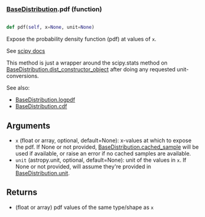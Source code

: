 ### [BaseDistribution](BaseDistribution.md).pdf (function)


```py

def pdf(self, x=None, unit=None)

```



Expose the probability density function (pdf) at values of `x`.

See [scipy docs](https://docs.scipy.org/doc/scipy/reference/generated/scipy.stats.rv_continuous.pdf.html)

This method is just a wrapper around the scipy.stats method on
[BaseDistribution.dist_constructor_object](BaseDistribution.dist_constructor_object.md) after doing any requested unit-conversions.

See also:

* [BaseDistribution.logpdf](BaseDistribution.logpdf.md)
* [BaseDistribution.cdf](BaseDistribution.cdf.md)

Arguments
----------
* `x` (float or array, optional, default=None): x-values at which to
    expose the pdf.  If None or not provided, [BaseDistribution.cached_sample](BaseDistribution.cached_sample.md)
    will be used if available, or raise an error if no cached samples
    are available.
* `unit` (astropy.unit, optional, default=None): unit of the values
    in `x`.  If None or not provided, will assume they're provided in
    [BaseDistribution.unit](BaseDistribution.unit.md).

Returns
---------
* (float or array) pdf values of the same type/shape as `x`

